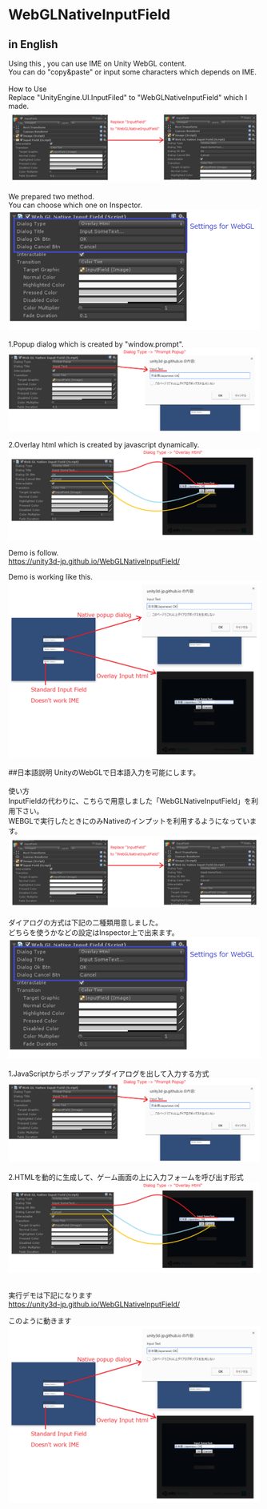 # WebGLNativeInputField
## in English
Using this , you can use IME on Unity WebGL content.<br />
You can do "copy&paste" or input some characters which depends on IME.<br />
<br />
How to Use<br />
Replace "UnityEngine.UI.InputFiled" to "WebGLNativeInputField" which I made.<br />
![alt text](doc/HowToUse1.png) <br />
<br />
We prepared two method.<br />
You can choose which one on Inspector.<br />
![alt text](doc/HowToUse2.png)<br />
<br />
1.Popup dialog which is created by "window.prompt".<br />
![alt text](doc/HowToUse3.png)
<br />

2.Overlay html which is created by javascript dynamically.<br />
![alt text](doc/HowToUse4.png)
<br />

Demo is follow.<br />
https://unity3d-jp.github.io/WebGLNativeInputField/ <br />

Demo is working like this.
![alt text](doc/DemoExplanation.png)

##日本語説明
UnityのWebGLで日本語入力を可能にします。<br />
<br />
使い方<br />
InputFieldの代わりに、こちらで用意しました「WebGLNativeInputField」を利用下さい。<br />
WEBGLで実行したときにのみNativeのインプットを利用するようになっています。<br />
![alt text](doc/HowToUse1.png) <br />
<br />
ダイアログの方式は下記の二種類用意しました。<br />
どちらを使うかなどの設定はInspector上で出来ます。<br />
![alt text](doc/HowToUse2.png)<br />
<br />
1.JavaScriptからポップアップダイアログを出して入力する方式<br />
![alt text](doc/HowToUse3.png)<br />
<br />
2.HTMLを動的に生成して、ゲーム画面の上に入力フォームを呼び出す形式<br />
![alt text](doc/HowToUse4.png)<br />
<br />

実行デモは下記になります<br />
https://unity3d-jp.github.io/WebGLNativeInputField/ <br />

このように動きます
![alt text](doc/DemoExplanation.png)
